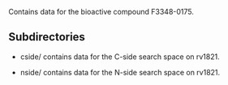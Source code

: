 Contains data for the bioactive compound F3348-0175.

## Subdirectories

- cside/ contains data for the C-side search space on rv1821.

- nside/ contains data for the N-side search space on rv1821.

